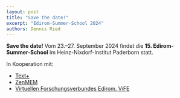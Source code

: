 ```yaml
---
layout: post
title: "Save the date!"
excerpt: "Edirom-Summer-School 2024"
authors: Dennis Ried
---
```


**Save the date!** Vom 23.–27. September 2024 findet die **15. Edirom-Summer-School** im Heinz-Nixdorf-Institut Paderborn statt.

In Kooperation mit:
- [Text+](https://www.text-plus.org)
- [ZenMEM](https://zenmem.de)
- [Virtuellen Forschungsverbundes Edirom, ViFE](https://edirom.de)